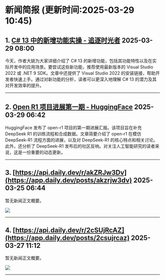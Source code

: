 # 新闻简报 (更新时间:2025-03-29 10:45)

## 1. [C# 13 中的新增功能实操 - 追逐时光者](https://www.cnblogs.com/Can-daydayup/p/18798838)   2025-03-29 08:00

今天，作者大姚为大家详细介绍了 C# 13 的新增功能，包括其功能特性以及在实际开发中的应用场景。要尝试这些新功能，推荐使用最新版本的 Visual Studio 2022 或 .NET 9 SDK。文章中还提供了 Visual Studio 2022 的安装链接，帮助开发者快速上手。通过对新功能的分析，读者可以更深入地理解 C# 13 的潜力及其对开发效率的提升。

---

## 2. [Open R1 项目进展第一期 - HuggingFace](https://www.cnblogs.com/huggingface/p/18799105)   2025-03-29 06:42

HuggingFace 发布了 open-r1 项目的第一期进展汇报。该项目旨在补充 DeepSeek R1 的训练流程和合成数据。文章简要介绍了 open-r1 在模仿 DeepSeek-R1 流程方面的进展，以及对 DeepSeek-R1 的核心特点和相关讨论。此外，还分析了 DeepSeek-R1 发布后的社区反响。对关注人工智能研究的读者来说，这是一份重要的动态更新。

---

## 3. [https://api.daily.dev/r/akZRJw3Dv](https://app.daily.dev/posts/akzrjw3dv)   2025-03-25 06:44

暂无新闻正文概要。

![](https://media.daily.dev/image/upload/s--58gMhC4P--/f_auto/v1722860399/public/Placeholder%2012)

---

## 4. [https://api.daily.dev/r/2cSUjRcAZ](https://app.daily.dev/posts/2csujrcaz)   2025-03-27 11:12

暂无新闻正文概要。

![](https://media.daily.dev/image/upload/s--58gMhC4P--/f_auto/v1722860399/public/Placeholder%2012)

---